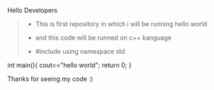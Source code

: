 Hello Developers 

>- This is first repository in which i  will be running hello world
>
>- and this code will be runned on c++ kanguage
>- #include<iostream>
using namespace std

int main(){
cout<<"hello world";
return 0;
}

Thanks for seeing my code :)
